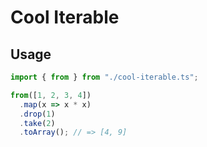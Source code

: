 # Cool Iterable

## Usage

```ts
import { from } from "./cool-iterable.ts";

from([1, 2, 3, 4])
  .map(x => x * x)
  .drop(1)
  .take(2)
  .toArray(); // => [4, 9]
```
